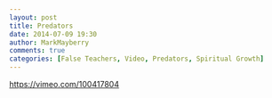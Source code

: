 ```yaml
---
layout: post
title: Predators
date: 2014-07-09 19:30
author: MarkMayberry
comments: true
categories: [False Teachers, Video, Predators, Spiritual Growth]
---
```

https://vimeo.com/100417804
